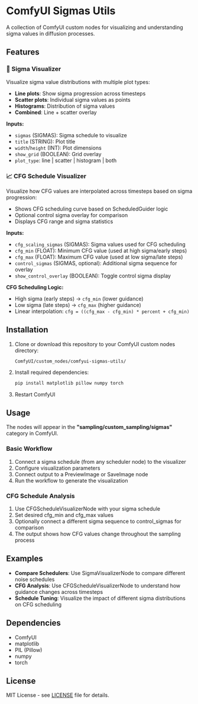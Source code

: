 # ComfyUI Sigmas Utils

A collection of ComfyUI custom nodes for visualizing and understanding sigma values in diffusion processes.

## Features

### 🎯 Sigma Visualizer
Visualize sigma value distributions with multiple plot types:
- **Line plots**: Show sigma progression across timesteps
- **Scatter plots**: Individual sigma values as points
- **Histograms**: Distribution of sigma values
- **Combined**: Line + scatter overlay

**Inputs:**
- `sigmas` (SIGMAS): Sigma schedule to visualize
- `title` (STRING): Plot title
- `width`/`height` (INT): Plot dimensions
- `show_grid` (BOOLEAN): Grid overlay
- `plot_type`: line | scatter | histogram | both

### 📈 CFG Schedule Visualizer
Visualize how CFG values are interpolated across timesteps based on sigma progression:
- Shows CFG scheduling curve based on ScheduledGuider logic
- Optional control sigma overlay for comparison
- Displays CFG range and sigma statistics

**Inputs:**
- `cfg_scaling_sigmas` (SIGMAS): Sigma values used for CFG scheduling
- `cfg_min` (FLOAT): Minimum CFG value (used at high sigma/early steps)
- `cfg_max` (FLOAT): Maximum CFG value (used at low sigma/late steps)
- `control_sigmas` (SIGMAS, optional): Additional sigma sequence for overlay
- `show_control_overlay` (BOOLEAN): Toggle control sigma display

**CFG Scheduling Logic:**
- High sigma (early steps) → `cfg_min` (lower guidance)
- Low sigma (late steps) → `cfg_max` (higher guidance)
- Linear interpolation: `cfg = ((cfg_max - cfg_min) * percent + cfg_min)`

## Installation

1. Clone or download this repository to your ComfyUI custom nodes directory:
   ```
   ComfyUI/custom_nodes/comfyui-sigmas-utils/
   ```

2. Install required dependencies:
   ```bash
   pip install matplotlib pillow numpy torch
   ```

3. Restart ComfyUI

## Usage

The nodes will appear in the **"sampling/custom_sampling/sigmas"** category in ComfyUI.

### Basic Workflow
1. Connect a sigma schedule (from any scheduler node) to the visualizer
2. Configure visualization parameters
3. Connect output to a PreviewImage or SaveImage node
4. Run the workflow to generate the visualization

### CFG Schedule Analysis
1. Use CFGScheduleVisualizerNode with your sigma schedule
2. Set desired cfg_min and cfg_max values
3. Optionally connect a different sigma sequence to control_sigmas for comparison
4. The output shows how CFG values change throughout the sampling process

## Examples

- **Compare Schedulers**: Use SigmaVisualizerNode to compare different noise schedules
- **CFG Analysis**: Use CFGScheduleVisualizerNode to understand how guidance changes across timesteps
- **Schedule Tuning**: Visualize the impact of different sigma distributions on CFG scheduling

## Dependencies

- ComfyUI
- matplotlib
- PIL (Pillow)
- numpy
- torch

## License

MIT License - see [LICENSE](LICENSE) file for details.